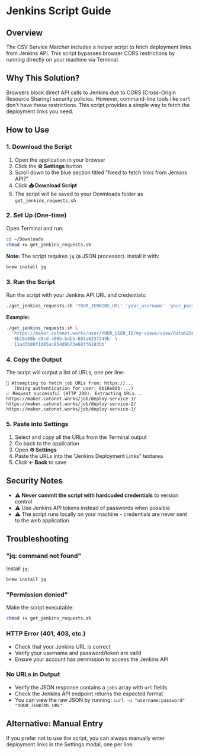 # Jenkins Script Guide

## Overview

The CSV Service Matcher includes a helper script to fetch deployment links from Jenkins API. This script bypasses browser CORS restrictions by running directly on your machine via Terminal.

## Why This Solution?

Browsers block direct API calls to Jenkins due to CORS (Cross-Origin Resource Sharing) security policies. However, command-line tools like `curl` don't have these restrictions. This script provides a simple way to fetch the deployment links you need.

## How to Use

### 1. Download the Script

1. Open the application in your browser
2. Click the **⚙️ Settings** button
3. Scroll down to the blue section titled "Need to fetch links from Jenkins API?"
4. Click **📥 Download Script**
5. The script will be saved to your Downloads folder as `get_jenkins_requests.sh`

### 2. Set Up (One-time)

Open Terminal and run:

```bash
cd ~/Downloads
chmod +x get_jenkins_requests.sh
```

**Note:** The script requires `jq` (a JSON processor). Install it with:

```bash
brew install jq
```

### 3. Run the Script

Run the script with your Jenkins API URL and credentials:

```bash
./get_jenkins_requests.sh 'YOUR_JENKINS_URL' 'your_username' 'your_password_or_token'
```

**Example:**

```bash
./get_jenkins_requests.sh \
  'https://maker.catonet.works/user/YOUR_USER_ID/my-views/view/Data%20Automation%20Responsibility%20Jobs/api/json' \
  '8b16e08b-d3cd-480b-bdbb-683a6237249b' \
  '11ad3b80f1005ac854d9b73e68ff6183bb'
```

### 4. Copy the Output

The script will output a list of URLs, one per line:

```
🚀 Attempting to fetch job URLs from: https://...
   (Using authentication for user: 8b16e08b-...)
✅ Request successful (HTTP 200). Extracting URLs...
https://maker.catonet.works/job/deploy-service-1/
https://maker.catonet.works/job/deploy-service-2/
https://maker.catonet.works/job/deploy-service-3/
```

### 5. Paste into Settings

1. Select and copy all the URLs from the Terminal output
2. Go back to the application
3. Open **⚙️ Settings**
4. Paste the URLs into the "Jenkins Deployment Links" textarea
5. Click **← Back** to save

## Security Notes

- ⚠️ **Never commit the script with hardcoded credentials** to version control
- ⚠️ Use Jenkins API tokens instead of passwords when possible
- ⚠️ The script runs locally on your machine - credentials are never sent to the web application

## Troubleshooting

### "jq: command not found"

Install `jq`:

```bash
brew install jq
```

### "Permission denied"

Make the script executable:

```bash
chmod +x get_jenkins_requests.sh
```

### HTTP Error (401, 403, etc.)

- Check that your Jenkins URL is correct
- Verify your username and password/token are valid
- Ensure your account has permission to access the Jenkins API

### No URLs in Output

- Verify the JSON response contains a `jobs` array with `url` fields
- Check the Jenkins API endpoint returns the expected format
- You can view the raw JSON by running: `curl -u "username:password" "YOUR_JENKINS_URL"`

## Alternative: Manual Entry

If you prefer not to use the script, you can always manually enter deployment links in the Settings modal, one per line.
